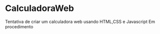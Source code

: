 # CalculadoraWeb
Tentativa de criar um calculadora web usando HTML,CSS e Javascript
Em procedimento
